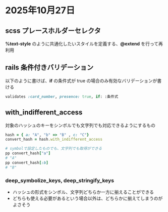 # 2025年10月27日

## scss プレースホルダーセレクタ
**%text-style** のように共通化したいスタイルを定義する、**@extend** を行って再利用

## rails 条件付きバリデーション
以下のように書けば、**if** の条件式が true の場合のみ有効なバリデーションが書ける
```ruby
validates :card_number, presence: true, if: :条件式
```

## with_indifferent_access
対象のハッシュのキーをシンボルでも文字列でも対応できるようにするもの
```ruby
hash = { a: "A", "b" => "B" , c: "C"}
convert_hash = hash.with_indifferent_access

# symbolで設定したものでも、文字列でも取得ができる
pp convert_hash["a"]
# "A"
pp convert_hash[:b]
# "B"
```

### deep_symbolize_keys, deep_stringify_keys
- ハッシュの形式をシンボル、文字列どちらか一方に揃えることができる
- どちらも使える必要があるという場合以外は、どちらかに揃えてしまうのがよさそう

